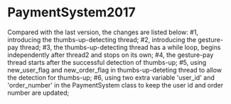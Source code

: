 # PaymentSystem2017
Compared with the last version, the changes are listed below:
#1, introducing the thumbs-up-detecting thread;
#2, introducing the gesture-pay thread;
#3, the thumbs-up-detecting thread has a while loop, begins independently after thread2 and stops on its own;
#4, the gesture-pay thread starts after the successful detection of thumbs-up;
#5, using new_user_flag and new_order_flag in thumbs-up-deteting thread to allow the detection for thumbs-up;
#6, using two extra variable 'user_id' and 'order_number' in the PaymentSystem class to keep the user id and order number are updated;
 
